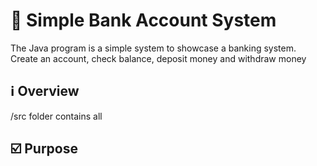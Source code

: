 # 📱 Simple Bank Account System
The Java program is a simple system to showcase a banking system. Create an account, check balance, deposit money and withdraw money 

## ℹ️ Overview
/src folder contains all  

## :ballot_box_with_check: Purpose

